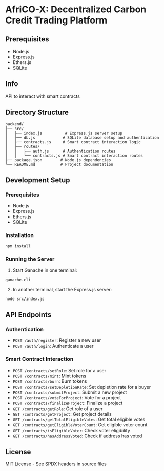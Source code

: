 # AfriCO-X: Decentralized Carbon Credit Trading Platform
## Prerequisites
- Node.js
- Express.js
- Ethers.js
- SQLite

## Info
API to interact with smart contracts

## Directory Structure
```
backend/
├── src/
│   ├── index.js          # Express.js server setup
│   ├── db.js            # SQLite database setup and authentication
│   ├── contracts.js     # Smart contract interaction logic
│   ├── routes/
│   │   ├── auth.js      # Authentication routes
│   │   └── contracts.js # Smart contract interaction routes
├── package.json        # Node.js dependencies
└── README.md           # Project documentation
```

## Development Setup

### Prerequisites
- Node.js
- Express.js
- Ethers.js
- SQLite

### Installation
```bash
npm install
```

### Running the Server
1. Start Ganache in one terminal:
```bash
ganache-cli
```

2. In another terminal, start the Express.js server:
```bash
node src/index.js
```

## API Endpoints

### Authentication
- `POST /auth/register`: Register a new user
- `POST /auth/login`: Authenticate a user

### Smart Contract Interaction
- `POST /contracts/setRole`: Set role for a user
- `POST /contracts/mint`: Mint tokens
- `POST /contracts/burn`: Burn tokens
- `POST /contracts/setDepletionRate`: Set depletion rate for a buyer
- `POST /contracts/submitProject`: Submit a new project
- `POST /contracts/voteForProject`: Vote for a project
- `POST /contracts/finalizeProject`: Finalize a project
- `GET /contracts/getRole`: Get role of a user
- `GET /contracts/getProject`: Get project details
- `GET /contracts/getTotalEligibleVotes`: Get total eligible votes
- `GET /contracts/getEligibleVoterCount`: Get eligible voter count
- `GET /contracts/isEligibleVoter`: Check voter eligibility
- `GET /contracts/hasAddressVoted`: Check if address has voted

## License
MIT License - See SPDX headers in source files
